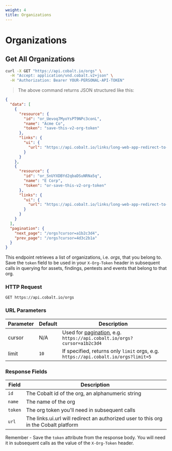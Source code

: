 ```yaml
---
weight: 4
title: Organizations
---
```


# Organizations

## Get All Organizations

```sh
curl -X GET "https://api.cobalt.io/orgs" \
  -H "Accept: application/vnd.cobalt.v2+json" \
  -H "Authorization: Bearer YOUR-PERSONAL-API-TOKEN"
```

> The above command returns JSON structured like this:

```json
{
  "data": [
    {
      "resource": {
        "id": "or_Uevoq7MyoYsPT9NPc3conL",
        "name": "Acme Co",
        "token": "save-this-v2-org-token"
      },
      "links": {
        "ui": {
          "url": "https://api.cobalt.io/links/long-web-app-redirect-to-acme-org"
        }
      }
    },
    {
      "resource": {
        "id": "or_SnUYXDBYd2qbaDSuNRNa5q",
        "name": "E Corp",
        "token": "or-save-this-v2-org-token"
      },
      "links": {
        "ui": {
          "url": "https://api.cobalt.io/links/long-web-app-redirect-to-e-corp-org"
        }
      }
    }
  ],
  "pagination": {
    "next_page": "/orgs?cursor=a1b2c3d4",
    "prev_page": "/orgs?cursor=4d3c2b1a"
  }
}
```

This endpoint retrieves a list of organizations, i.e. *orgs*, that you belong to. Save the `token` field to be used in
your `X-Org-Token` header in subsequent calls in querying for assets, findings, pentests and events that belong to that
org.

### HTTP Request

`GET https://api.cobalt.io/orgs`

### URL Parameters

| Parameter | Default | Description                                                                              |
|-----------|---------|------------------------------------------------------------------------------------------|
| cursor    | N/A     | Used for [pagination](./#pagination), e.g. `https://api.cobalt.io/orgs?cursor=a1b2c3d4`  |
| limit     | `10`    | If specified, returns only `limit` orgs, e.g. `https://api.cobalt.io/orgs?limit=5`       |

### Response Fields

| Field   | Description                                                                          |
|---------|--------------------------------------------------------------------------------------|
| `id`    | The Cobalt id of the org, an alphanumeric string                                     |
| `name`  | The name of the org                                                                  |
| `token` | The org token you'll need in subsequent calls                                        |
| `url`   | The links.ui.url will redirect an authorized user to this org in the Cobalt platform |

<aside class="notice">
Remember - Save the <code>token</code> attribute from the response body. You will need it in subsequent calls as the value of the <code>X-Org-Token</code> header.
</aside>
